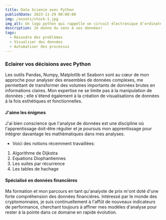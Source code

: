 ```yaml
---
title: Data Science avec Python
publishDate: 2023-11-29 00:00:00
img: /assets/stock-1.jpg
img_alt: Un logo python qui rappelle un circuit électronique d'ordinateur.
description: Je donne du sens à vos données!
tags:
  - Résoudre des problèmes
  - Visualiser des données
  - Automatiser des processus
---
```


### Eclairer vos décisions avec Python 

Les outils Pandas, Numpy, Matplotlib et Seaborn sont au cœur de mon approche pour analyser des ensembles de données complexes, me permettant de transformer des volumes importants de données brutes en informations claires. Mon expertise ne se limite pas à la manipulation de données ; elle s'étend également à la création de visualisations de données à la fois esthétiques et fonctionnelles.

#### J'aime les énigmes
J'ai bien conscience que l'analyse de données est une discipline où l'apprentissage doit-être régulier et je poursuis mon apprentissage pour intégrer davantage les mathématiques dans mes analyses.


- Voici des notions récemment travaillées:

1. Algorithme de Dijkstra
2. Equations Diophantiennes
3. Les suites par récurrence
4. Les tables de hachage

#### Spécialisé en données financières

Ma formation et mon parcours en tant qu'analyste de prix m'ont doté d'une forte compréhension des données financières. Intéressé par le monde des cryptomonnaies, je suis continuellement à l'affût de nouveaux indicateurs de performance, cherchant toujours à affiner mes modèles d'analyse pour rester à la pointe dans ce domaine en rapide évolution.